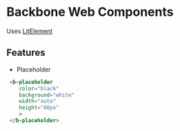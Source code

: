 # Backbone Web Components

Uses [LitElement](https://github.com/Polymer/lit-element)

## Features

- Placeholder

```html
 <b-placeholder
    color="black"
    background="white"
    width="auto"
    height="60px"
    >
 </b-placeholder>
```